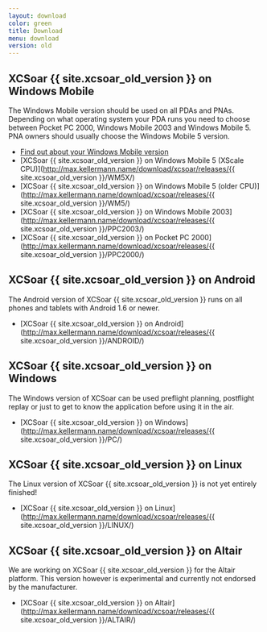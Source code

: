 ```yaml
---
layout: download
color: green
title: Download
menu: download
version: old
---
```

## XCSoar {{ site.xcsoar_old_version }} on Windows Mobile

The Windows Mobile version should be used on all PDAs and PNAs. Depending on what operating system your PDA runs you need to choose between Pocket PC 2000, 
Windows Mobile 2003 and Windows Mobile 5. PNA owners should usually choose the Windows Mobile 5 version.

- [Find out about your Windows Mobile version](/discover/wm_versions/)
- [XCSoar {{ site.xcsoar_old_version }} on Windows Mobile 5 (XScale CPU)](http://max.kellermann.name/download/xcsoar/releases/{{ site.xcsoar_old_version }}/WM5X/)
- [XCSoar {{ site.xcsoar_old_version }} on Windows Mobile 5 (older CPU)](http://max.kellermann.name/download/xcsoar/releases/{{ site.xcsoar_old_version }}/WM5/)
- [XCSoar {{ site.xcsoar_old_version }} on Windows Mobile 2003](http://max.kellermann.name/download/xcsoar/releases/{{ site.xcsoar_old_version }}/PPC2003/)
- [XCSoar {{ site.xcsoar_old_version }} on Pocket PC 2000](http://max.kellermann.name/download/xcsoar/releases/{{ site.xcsoar_old_version }}/PPC2000/)

## XCSoar {{ site.xcsoar_old_version }} on Android

The Android version of XCSoar {{ site.xcsoar_old_version }} runs on all phones and tablets with Android 1.6 or newer.

- [XCSoar {{ site.xcsoar_old_version }} on Android](http://max.kellermann.name/download/xcsoar/releases/{{ site.xcsoar_old_version }}/ANDROID/)

## XCSoar {{ site.xcsoar_old_version }} on Windows
					
The Windows version of XCSoar can be used preflight planning, postflight replay or just to get to know the application before using it in the air.

- [XCSoar {{ site.xcsoar_old_version }} on Windows](http://max.kellermann.name/download/xcsoar/releases/{{ site.xcsoar_old_version }}/PC/)

## XCSoar {{ site.xcsoar_old_version }} on Linux

The Linux version of XCSoar {{ site.xcsoar_old_version }} is not yet entirely finished!

- [XCSoar {{ site.xcsoar_old_version }} on Linux](http://max.kellermann.name/download/xcsoar/releases/{{ site.xcsoar_old_version }}/LINUX/)

## XCSoar {{ site.xcsoar_old_version }} on Altair

We are working on XCSoar {{ site.xcsoar_old_version }} for the Altair platform. This version however is experimental and currently not endorsed by the manufacturer.

- [XCSoar {{ site.xcsoar_old_version }} on Altair](http://max.kellermann.name/download/xcsoar/releases/{{ site.xcsoar_old_version }}/ALTAIR/)
